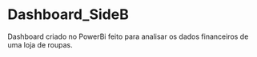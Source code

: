 # Dashboard_SideB
Dashboard criado no PowerBi feito para analisar os dados financeiros de uma loja de roupas.
